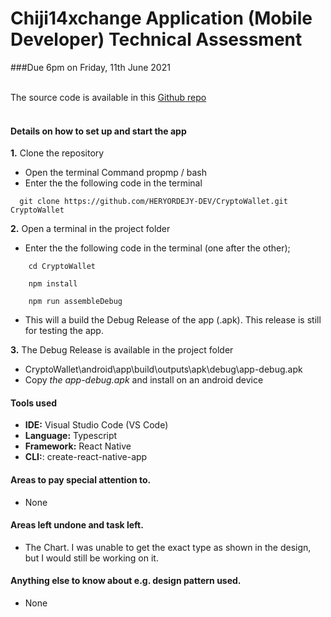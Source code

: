 # Chiji14xchange Application (Mobile Developer) Technical Assessment

###Due 6pm on Friday, 11th June 2021 <br /><br />

The source code is available in this [Github repo](https://github.com/HERYORDEJY-DEV/CryptoWallet) <br /><br />

#### Details on how to set up and start the app

<strong>1.</strong> Clone the repository

- Open the terminal Command propmp / bash
- Enter the the following code in the terminal

```
  git clone https://github.com/HERYORDEJY-DEV/CryptoWallet.git CryptoWallet
```

<strong>2.</strong> Open a terminal in the project folder

- Enter the the following code in the terminal (one after the other);

```
    cd CryptoWallet

    npm install

    npm run assembleDebug
```

- This will a build the Debug Release of the app (.apk). This release is still for testing the app.

<strong>3.</strong> The Debug Release is available in the project folder

- CryptoWallet\android\app\build\outputs\apk\debug\app-debug.apk
- Copy <em>the app-debug.apk</em> and install on an android device

#### Tools used

- <strong>IDE:</strong> Visual Studio Code (VS Code)
- <strong>Language:</strong> Typescript
- <strong>Framework:</strong> React Native
- <strong>CLI:</strong>: create-react-native-app

#### Areas to pay special attention to.

- None

#### Areas left undone and task left.

- The Chart. I was unable to get the exact type as shown in the design, but I would still be working on it.

#### Anything else to know about e.g. design pattern used.

- None
